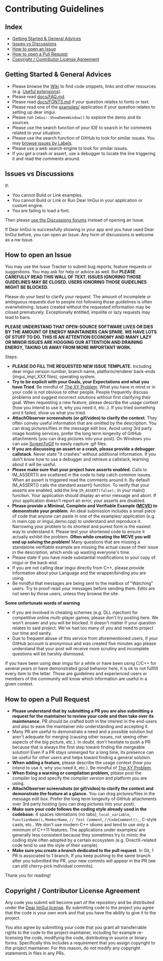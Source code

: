 # Contributing Guidelines

## Index

- [Getting Started & General Advices](#getting-started--general-advices)
- [Issues vs Discussions](#issues-vs-discussions)
- [How to open an Issue](#how-to-open-an-issue)
- [How to open a Pull Request](#how-to-open-a-pull-request)
- [Copyright / Contributor License Agreement](#copyright--contributor-license-agreement)

## Getting Started & General Advices

- Please browse the [Wiki](https://github.com/ocornut/imgui/wiki) to find code snippets, links and other resources (e.g. [Useful extensions](https://github.com/ocornut/imgui/wiki/Useful-Extensions)).
- Please read [docs/FAQ.md](https://github.com/ocornut/imgui/blob/master/docs/FAQ.md).
- Please read [docs/FONTS.md](https://github.com/ocornut/imgui/blob/master/docs/FONTS.md) if your question relates to fonts or text.
- Please read one of the [examples/](https://github.com/ocornut/imgui/tree/master/examples) application if your question relates to setting up dear imgui.
- Please run `ImGui::ShowDemoWindow()` to explore the demo and its sources.
- Please use the search function of your IDE to search in for comments related to your situation.
- Please use the search function of GitHub to look for similar issues. You may [browse issues by Labels](https://github.com/ocornut/imgui/labels).
- Please use a web search engine to look for similar issues.
- If you get a crash or assert, use a debugger to locate the line triggering it and read the comments around.

## Issues vs Discussions

If:
- You cannot Build or Link examples.
- You cannot Build or Link or Run Dear ImGui in your application or custom engine.
- You are failing to load a font.

Then please [use the Discussions forums](https://github.com/ocornut/imgui/discussions) instead of opening an Issue.

If Dear ImGui is successfully showing in your app and you have used Dear ImGui before, you can open an Issue. Any form of discussions is welcome as a nw Issue.

## How to open an Issue

You may use the Issue Tracker to submit bug reports, feature requests or suggestions. You may ask for help or advice as well. But **PLEASE CAREFULLY READ THIS WALL OF TEXT. ISSUES IGNORING THOSE GUIDELINES MAY BE CLOSED. USERS IGNORING THOSE GUIDELINES MIGHT BE BLOCKED.**

Please do your best to clarify your request.  The amount of incomplete or ambiguous requests due to people not following those guidelines is often overwhelming. Issues created without the requested information may be closed prematurely. Exceptionally entitled, impolite or lazy requests may lead to bans. 

**PLEASE UNDERSTAND THAT OPEN-SOURCE SOFTWARE LIVES OR DIES BY THE AMOUNT OF ENERGY MAINTAINERS CAN SPARE. WE HAVE LOTS OF STUFF TO DO. THIS IS AN ATTENTION ECONOMY AND MANY LAZY OR MINOR ISSUES ARE HOGGING OUR ATTENTION AND DRAINING ENERGY, TAKING US AWAY FROM MORE IMPORTANT WORK.**

Steps:

- **PLEASE DO FILL THE REQUESTED NEW ISSUE TEMPLATE.** Including dear imgui version number, branch name, platform/renderer back-ends (imgui_impl_XXX files), operating system.
- **Try to be explicit with your Goals, your Expectations and what you have Tried**.  Be mindful of [The XY Problem](http://xyproblem.info/). What you have in mind or in your code is not obvious to other people. People frequently discuss problems and suggest incorrect solutions without first clarifying their goal. When requesting a new feature, please describe the usage context (how you intend to use it, why you need it, etc..). If you tried something and it failed, show us what you tried.
- **AttachObserver screenshots (or gif/video) to clarify the context**. They often convey useful information that are omitted by the description. You can drag pictures/files in the message edit box. Avoid using 3rd party image hosting services, prefer the long term longevity of GitHub attachments (you can drag pictures into your post). On Windows you can use [ScreenToGif](https://www.screentogif.com/) to easily capture .gif files.
- **If you are discussing an assert or a crash, please provide a debugger callstack**. Never state "it crashes" without additional information. If you don't know how to use a debugger and retrieve a callstack, learning about it will be useful.
- **Please make sure that your project have asserts enabled.** Calls to IM_ASSERT() are scattered in the code to help catch common issues. When an assert is triggered read the comments around it. By default IM_ASSERT() calls the standard assert() function. To verify that your asserts are enabled, add the line `IM_ASSERT(false);` in your main() function. Your application should display an error message and abort. If your application doesn't report an error, your asserts are disabled. 
- **Please provide a Minimal, Complete and Verifiable Example ([MCVE](https://stackoverflow.com/help/mcve)) to demonstrate your problem**. An ideal submission includes a small piece of code that anyone can paste in one of the examples/ application (e.g. in main.cpp or imgui_demo.cpp) to understand and reproduce it. Narrowing your problem to its shortest and purest form is the easiest way to understand it. Please test your shortened code to ensure it actually exhibit the problem. **Often while creating the MCVE you will end up solving the problem!** Many questions that are missing a standalone verifiable example are missing the actual cause of their issue in the description, which ends up wasting everyone's time.
- Please state if you have made substantial modifications to your copy of imgui or the back-end.
- If you are not calling dear imgui directly from C++, please provide information about your Language and the wrapper/binding you are using.
- Be mindful that messages are being sent to the mailbox of "Watching" users. Try to proof-read your messages before sending them. Edits are not seen by those users, unless they browse the site.

**Some unfortunate words of warning**
- If you are involved in cheating schemes (e.g. DLL injection) for competitive online multi-player games, please don't try posting here. We won't answer and you will be blocked. It doesn't matter if your question relates to said project. We've had too many of you and need to project our time and sanity.
- Due to frequent abuse of this service from aforementioned users, if your GitHub account is anonymous and was created five minutes ago please understand that your post will receive more scrutiny and incomplete questions will be harshly dismissed.

If you have been using dear imgui for a while or have been using C/C++ for several years or have demonstrated good behavior here, it is ok to not fullfill every item to the letter. Those are guidelines and experienced users or members of the community will know which information are useful in a given context.

## How to open a Pull Request

- **Please understand that by submitting a PR you are also submitting a request for the maintainer to review your code and then take over its maintenance.** PR should be crafted both in the interest in the end-users and also to ease the maintainer into understanding and accepting it. 
- Many PR are useful to demonstrate a need and a possible solution but aren't adequate for merging (causing other issues, not seeing other aspects of the big picture, etc.). In doubt, don't hesitate to push a PR because that is always the first step toward finding the mergeable solution! Even if a PR stays unmerged for a long time, its presence can be useful for other users and helps toward finding a general solution.
- **When adding a feature,** please describe the usage context (how you intend to use it, why you need it, etc.). Be mindful of [The XY Problem](http://xyproblem.info/). 
- **When fixing a warning or compilation problem,** please post the compiler log and specify the compiler version and platform you are using.
- **AttachObserver screenshots (or gif/video) to clarify the context and demonstrate the feature at a glance.** You can drag pictures/files in the message edit box. Prefer the long term longevity of GitHub attachments over 3rd party hosting (you can drag pictures into your post).
- **Make sure your code follows the coding style already used in the codebase:** 4 spaces identations (no tabs), `local_variable`, `FunctionName()`, `MemberName`, `// Text Comment`, `//CodeComment();`, C-style casts, etc.. We don't use modern C++ idioms and tend to use only a minimum of C++11 features. The applications under examples/ are generally less consistent because they sometimes try to mimic the coding style often adopted by a certain ecosystem (e.g. DirectX-related code tend to use the style of their sample). 
- **Make sure you create a branch dedicated to the pull request**. In Git, 1 PR is associated to 1 branch. If you keep pushing to the same branch after you submitted the PR, your new commits will appear in the PR (we can still cherry-pick individual commits).

Thank you for reading!

## Copyright / Contributor License Agreement

Any code you submit will become part of the repository and be distributed under the [Dear ImGui license](https://github.com/ocornut/imgui/blob/master/LICENSE.txt). By submitting code to the project you agree that the code is your own work and that you have the ability to give it to the project.

You also agree by submitting your code that you grant all transferrable rights to the code to the project maintainer, including for example re-licensing the code, modifying the code, distributing in source or binary forms. Specifically this includes a requirement that you assign copyright to the project maintainer. For this reason, do not modify any copyright statements in files in any PRs.

